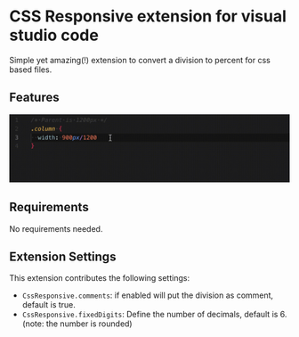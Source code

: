 # CSS Responsive extension for visual studio code

Simple yet amazing(!) extension to convert a division to percent for css based files.

## Features

![feature](images/example.gif)

## Requirements

No requirements needed.

## Extension Settings

This extension contributes the following settings:

* `CssResponsive.comments`: if enabled will put the division as comment, default is true.
* `CssResponsive.fixedDigits`: Define the number of decimals, default is 6. (note: the number is rounded)
